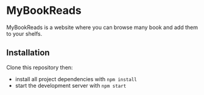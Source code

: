 # MyBookReads

MyBookReads is a website where you can browse many book and add them to your shelfs.

## Installation

Clone this repository then:

- install all project dependencies with `npm install`
- start the development server with `npm start`
